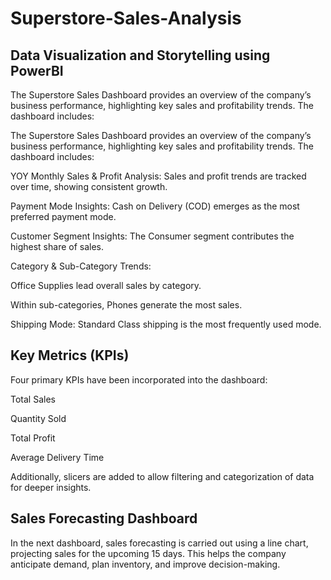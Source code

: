 # Superstore-Sales-Analysis
## Data Visualization and Storytelling using PowerBI

The Superstore Sales Dashboard provides an overview of the company’s business performance, highlighting key sales and profitability trends. The dashboard includes:

The Superstore Sales Dashboard provides an overview of the company’s business performance, highlighting key sales and profitability trends. The dashboard includes:

YOY Monthly Sales & Profit Analysis: Sales and profit trends are tracked over time, showing consistent growth.

Payment Mode Insights: Cash on Delivery (COD) emerges as the most preferred payment mode.

Customer Segment Insights: The Consumer segment contributes the highest share of sales.

Category & Sub-Category Trends:

Office Supplies lead overall sales by category.

Within sub-categories, Phones generate the most sales.

Shipping Mode: Standard Class shipping is the most frequently used mode.

## Key Metrics (KPIs)

Four primary KPIs have been incorporated into the dashboard:

Total Sales

Quantity Sold

Total Profit

Average Delivery Time

Additionally, slicers are added to allow filtering and categorization of data for deeper insights.

## Sales Forecasting Dashboard

In the next dashboard, sales forecasting is carried out using a line chart, projecting sales for the upcoming 15 days. This helps the company anticipate demand, plan inventory, and improve decision-making.
